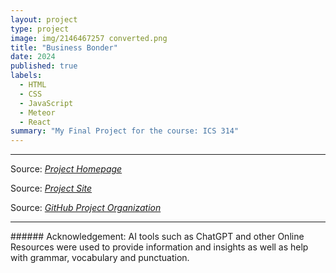 ```yaml
---
layout: project
type: project
image: img/2146467257 converted.png
title: "Business Bonder"
date: 2024
published: true
labels:
  - HTML
  - CSS
  - JavaScript
  - Meteor
  - React
summary: "My Final Project for the course: ICS 314"
---
```




<hr>
Source: <a href="https://business-bonder.github.io/"><i>Project Homepage</i></a>

Source: <a href="https://businessbonders.xyz/"><i>Project Site</i></a>

Source: <a href="https://github.com/Business-Bonder"><i>GitHub Project Organization</i></a>

<hr>
###### Acknowledgement: AI tools such as ChatGPT and other Online Resources were used to provide information and insights as well as help with grammar, vocabulary and punctuation.
